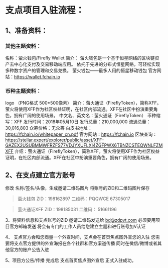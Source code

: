 # 支点项目入驻流程： 
## 1、准备资料： 
### 其他主题资料：
名称：萤火钱包/Firefly Wallet
简介：
萤火钱包是一个基于恒星网络的区块链资产去中心化支付及交易移动端应用。
依托于先进的分布式恒星网络，可轻松实现多种数字资产的管理和交易兑换。
萤火钱包——最多人用的恒星移动钱包
官方网站：https://wallet.fchain.io

### 币种主题资料： 
logo （PNG格式 500*500像素）
简介：萤火通证（FireflyToken），简称XFF。萤火将使用XFF作为社区权益证明，在社区内部流通。XFF在社区中扮演重要角色，拥有广阔的使用场景。
中文名、英文名：萤火通证（FireflyToken）
币种缩写：XFF
发行时间：2018年05月10日
发行总量：210,000,000
流通总量：30,016,803
众筹价格：无众筹
白皮书地址：https://fchain.io/whitepaper_cn.pdf
官方网站：https://fchain.io
区块查询：https://stellar.expert/explorer/public/asset/XFF-GAZEX2USUBMMWFRZFS77VDJYXUFLXI4ZGFPWX6TBNZCSTEQWNLFZMXFF
介绍：萤火通证（FireflyToken），简称XFF。萤火将使用XFF作为社区权益证明，在社区内部流通。XFF在社区中扮演重要角色，拥有广阔的使用场景。


## 2、在支点建立官方账号
修改 名称/签名/头像，生成邀请二维码图片
将账号的ZID和二维码图片保存

>萤火钱包
ZID：198162897
二维码：PQQWCE
67305017

>萤火通证XFF
ZID：198185031
二维码：
51661196

3、将资料信息和支点账号的ZID 邀请二维码发送给 bd@zdpvt.com
必须要用项目官方邮箱发送
将会有专门的工作人员给您建立主题和进行账号加V认证

4、 支点官方会和您商量一个外宣时间，支点会在首页焦点图外宣您的入驻
您需要将支点官方提供的外宣海报在各个社群和官方渠道传播
同时在微信/微博或者其他官方的账户公告入驻

5、项目方公告/传播 完成后
支点首页焦点图外宣后
正式入驻成功。
